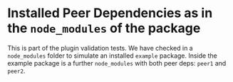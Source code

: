 # Installed Peer Dependencies as in the `node_modules` of the package

This is part of the plugin validation tests. We have checked in a `node_modules` folder to simulate an installed `example` package. Inside the example package is a further `node_modules` with both peer deps: `peer1` and `peer2`.
